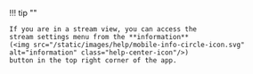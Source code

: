 !!! tip ""

    If you are in a stream view, you can access the
    stream settings menu from the **information**
    (<img src="/static/images/help/mobile-info-circle-icon.svg" alt="information" class="help-center-icon"/>)
    button in the top right corner of the app.
